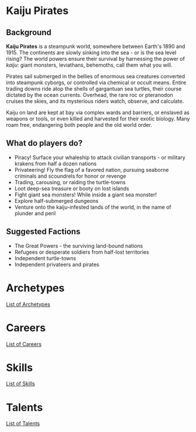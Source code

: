 <!-- TITLE: Kaiju Pirates -->
<!-- SUBTITLE: A quick summary of Kaiju Pirates -->

# Kaiju Pirates
## Background
**Kaiju Pirates** is a steampunk world, somewhere between Earth's 1890 and 1915. The continents are slowly sinking into the sea - or is the sea level rising? The world powers ensure their survival by harnessing the power of *kaiju*: giant monsters, leviathans, behemoths, call them what you will.

Pirates sail submerged in the bellies of enormous sea creatures converted into steampunk cyborgs, or controlled via chemical or occult means. Entire trading downs ride atop the shells of gargantuan sea turtles, their course dictated by the ocean currents. Overhead, the rare roc or pteranodon cruises the skies, and its mysterious riders watch, observe, and calculate.

Kaiju on land are kept at bay via complex wards and barriers, or enslaved as weapons or tools, or even killed and harvested for their exotic biology. Many roam free, endangering both people and the old world order.

## What do players do?

* Piracy! Surface your whaleship to attack civilian transports - or military krakens from half a dozen nations
* Privateering! Fly the flag of a favored nation, pursuing seaborne criminals and scoundrels for honor or revenge
* Trading, carousing, or raiding the turtle-towns
* Loot deep-sea treasure or booty on lost islands
* Fight giant sea monsters! While inside a giant sea monster!
* Explore half-submerged dungeons
* Venture onto the kaiju-infested lands of the world, in the name of plunder and peril

## Suggested Factions

* The Great Powers - the surviving land-bound nations
* Refugees or desperate soldiers from half-lost territories
* Independent turtle-towns
* Independent privateers and pirates
# Archetypes
[List of Archetypes](kaiju-pirates/archetypes)
# Careers
[List of Careers](kaiju-pirates/careers)
# Skills
[List of Skills](kaiju-pirates/skills)
# Talents
[List of Talents](kaiju-pirates/talents)